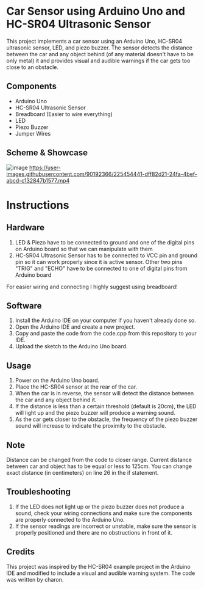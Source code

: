 # Car Sensor using Arduino Uno and HC-SR04 Ultrasonic Sensor

This project implements a car sensor using an Arduino Uno, HC-SR04 ultrasonic sensor, LED, and piezo buzzer. The sensor detects the distance between the car and any object behind (of any material doesn't have to be only metal) it and provides visual and audible warnings if the car gets too close to an obstacle.

## Components

- Arduino Uno
- HC-SR04 Ultrasonic Sensor
- Breadboard (Easier to wire everything)
- LED
- Piezo Buzzer
- Jumper Wires

## Scheme & Showcase

![image](https://user-images.githubusercontent.com/90192366/225453772-f2bc4265-647c-4dd5-9eed-ba8605661f4c.png)
https://user-images.githubusercontent.com/90192366/225454441-dff82d21-24fa-4bef-abcd-c132847b1577.mp4

# Instructions

## Hardware

1. LED & Piezo have to be connected to ground and one of the digital pins on Arduino board so that we can manipulate with them
2. HC-SR04 Ultrasonic Sensor has to be connected to VCC pin and ground pin so it can work properly since it is active sensor. Other two pins "TRIG" and "ECHO" have to be connected to one of digital pins from Arduino board

For easier wiring and connecting I highly suggest using breadboard!


## Software

1. Install the Arduino IDE on your computer if you haven't already done so.
2. Open the Arduino IDE and create a new project.
3. Copy and paste the code from the code.cpp from this repository to your IDE.
4. Upload the sketch to the Arduino Uno board.


## Usage

1. Power on the Arduino Uno board.
2. Place the HC-SR04 sensor at the rear of the car.
3. When the car is in reverse, the sensor will detect the distance between the car and any object behind it.
4. If the distance is less than a certain threshold (default is 20cm), the LED will light up and the piezo buzzer will produce a warning sound.
5. As the car gets closer to the obstacle, the frequency of the piezo buzzer sound will increase to indicate the proximity to the obstacle.

## Note

Distance can be changed from the code to closer range. Current distance between car and object has to be equal or less to 125cm. You can change exact distance (in centimeters) on line 26 in the if statement.

## Troubleshooting

1. If the LED does not light up or the piezo buzzer does not produce a sound, check your wiring connections and make sure the components are properly connected to the    Arduino Uno.
2. If the sensor readings are incorrect or unstable, make sure the sensor is properly positioned and there are no obstructions in front of it.

## Credits

This project was inspired by the HC-SR04 example project in the Arduino IDE and modified to include a visual and audible warning system. The code was written by charon.
